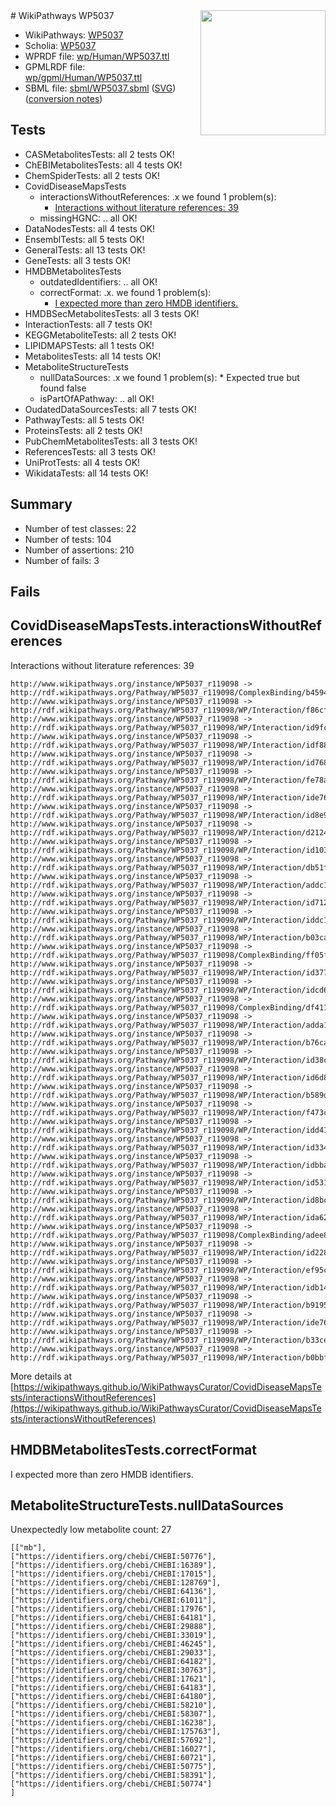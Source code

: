 <img style="float: right; width: 200px" src="../logo.png" />
# WikiPathways WP5037

* WikiPathways: [WP5037](https://identifiers.org/wikipathways:WP5037)
* Scholia: [WP5037](https://scholia.toolforge.org/wikipathways/WP5037)
* WPRDF file: [wp/Human/WP5037.ttl](../wp/Human/WP5037.ttl)
* GPMLRDF file: [wp/gpml/Human/WP5037.ttl](../wp/gpml/Human/WP5037.ttl)
* SBML file: [sbml/WP5037.sbml](../sbml/WP5037.sbml) ([SVG](../sbml/WP5037.svg)) ([conversion notes](../sbml/WP5037.txt))

## Tests
* CASMetabolitesTests: all 2 tests OK!
* ChEBIMetabolitesTests: all 4 tests OK!
* ChemSpiderTests: all 2 tests OK!
* CovidDiseaseMapsTests
    * interactionsWithoutReferences: .x we found 1 problem(s):
        * [Interactions without literature references: 39](#9701cd28)
    * missingHGNC: .. all OK!
* DataNodesTests: all 4 tests OK!
* EnsemblTests: all 5 tests OK!
* GeneralTests: all 13 tests OK!
* GeneTests: all 3 tests OK!
* HMDBMetabolitesTests
    * outdatedIdentifiers: .. all OK!
    * correctFormat: .x. we found 1 problem(s):
        * [I expected more than zero HMDB identifiers.](#ad154c1e)
* HMDBSecMetabolitesTests: all 3 tests OK!
* InteractionTests: all 7 tests OK!
* KEGGMetaboliteTests: all 2 tests OK!
* LIPIDMAPSTests: all 1 tests OK!
* MetabolitesTests: all 14 tests OK!
* MetaboliteStructureTests
    * nullDataSources: .x we found 1 problem(s):
            * Expected true but found false
    * isPartOfAPathway: .. all OK!
* OudatedDataSourcesTests: all 7 tests OK!
* PathwayTests: all 5 tests OK!
* ProteinsTests: all 2 tests OK!
* PubChemMetabolitesTests: all 3 tests OK!
* ReferencesTests: all 3 tests OK!
* UniProtTests: all 4 tests OK!
* WikidataTests: all 14 tests OK!


## Summary

* Number of test classes: 22
* Number of tests: 104
* Number of assertions: 210
* Number of fails: 3

## Fails

<a name="9701cd28" />

## CovidDiseaseMapsTests.interactionsWithoutReferences

Interactions without literature references: 39
```
http://www.wikipathways.org/instance/WP5037_r119098 -> http://rdf.wikipathways.org/Pathway/WP5037_r119098/ComplexBinding/b4594
http://www.wikipathways.org/instance/WP5037_r119098 -> http://rdf.wikipathways.org/Pathway/WP5037_r119098/WP/Interaction/f86cf
http://www.wikipathways.org/instance/WP5037_r119098 -> http://rdf.wikipathways.org/Pathway/WP5037_r119098/WP/Interaction/id9fc8c21d
http://www.wikipathways.org/instance/WP5037_r119098 -> http://rdf.wikipathways.org/Pathway/WP5037_r119098/WP/Interaction/idf8860dfe
http://www.wikipathways.org/instance/WP5037_r119098 -> http://rdf.wikipathways.org/Pathway/WP5037_r119098/WP/Interaction/id768cdc78
http://www.wikipathways.org/instance/WP5037_r119098 -> http://rdf.wikipathways.org/Pathway/WP5037_r119098/WP/Interaction/fe78a
http://www.wikipathways.org/instance/WP5037_r119098 -> http://rdf.wikipathways.org/Pathway/WP5037_r119098/WP/Interaction/ide76bb914_2
http://www.wikipathways.org/instance/WP5037_r119098 -> http://rdf.wikipathways.org/Pathway/WP5037_r119098/WP/Interaction/id8e9a4175
http://www.wikipathways.org/instance/WP5037_r119098 -> http://rdf.wikipathways.org/Pathway/WP5037_r119098/WP/Interaction/d2124
http://www.wikipathways.org/instance/WP5037_r119098 -> http://rdf.wikipathways.org/Pathway/WP5037_r119098/WP/Interaction/id103fc351
http://www.wikipathways.org/instance/WP5037_r119098 -> http://rdf.wikipathways.org/Pathway/WP5037_r119098/WP/Interaction/db51f
http://www.wikipathways.org/instance/WP5037_r119098 -> http://rdf.wikipathways.org/Pathway/WP5037_r119098/WP/Interaction/addc1
http://www.wikipathways.org/instance/WP5037_r119098 -> http://rdf.wikipathways.org/Pathway/WP5037_r119098/WP/Interaction/id712285a9
http://www.wikipathways.org/instance/WP5037_r119098 -> http://rdf.wikipathways.org/Pathway/WP5037_r119098/WP/Interaction/iddc1ae2be
http://www.wikipathways.org/instance/WP5037_r119098 -> http://rdf.wikipathways.org/Pathway/WP5037_r119098/WP/Interaction/b03ca
http://www.wikipathways.org/instance/WP5037_r119098 -> http://rdf.wikipathways.org/Pathway/WP5037_r119098/ComplexBinding/ff05f
http://www.wikipathways.org/instance/WP5037_r119098 -> http://rdf.wikipathways.org/Pathway/WP5037_r119098/WP/Interaction/id3774f519
http://www.wikipathways.org/instance/WP5037_r119098 -> http://rdf.wikipathways.org/Pathway/WP5037_r119098/WP/Interaction/idcd6d33
http://www.wikipathways.org/instance/WP5037_r119098 -> http://rdf.wikipathways.org/Pathway/WP5037_r119098/ComplexBinding/df411
http://www.wikipathways.org/instance/WP5037_r119098 -> http://rdf.wikipathways.org/Pathway/WP5037_r119098/WP/Interaction/adda1
http://www.wikipathways.org/instance/WP5037_r119098 -> http://rdf.wikipathways.org/Pathway/WP5037_r119098/WP/Interaction/b76ca
http://www.wikipathways.org/instance/WP5037_r119098 -> http://rdf.wikipathways.org/Pathway/WP5037_r119098/WP/Interaction/id38c38332
http://www.wikipathways.org/instance/WP5037_r119098 -> http://rdf.wikipathways.org/Pathway/WP5037_r119098/WP/Interaction/id6d862aa1
http://www.wikipathways.org/instance/WP5037_r119098 -> http://rdf.wikipathways.org/Pathway/WP5037_r119098/WP/Interaction/b589d
http://www.wikipathways.org/instance/WP5037_r119098 -> http://rdf.wikipathways.org/Pathway/WP5037_r119098/WP/Interaction/f473c
http://www.wikipathways.org/instance/WP5037_r119098 -> http://rdf.wikipathways.org/Pathway/WP5037_r119098/WP/Interaction/idd41328ef
http://www.wikipathways.org/instance/WP5037_r119098 -> http://rdf.wikipathways.org/Pathway/WP5037_r119098/WP/Interaction/id3343dfba
http://www.wikipathways.org/instance/WP5037_r119098 -> http://rdf.wikipathways.org/Pathway/WP5037_r119098/WP/Interaction/idbbaf64e
http://www.wikipathways.org/instance/WP5037_r119098 -> http://rdf.wikipathways.org/Pathway/WP5037_r119098/WP/Interaction/id531d4253
http://www.wikipathways.org/instance/WP5037_r119098 -> http://rdf.wikipathways.org/Pathway/WP5037_r119098/WP/Interaction/id8bc5fdee
http://www.wikipathways.org/instance/WP5037_r119098 -> http://rdf.wikipathways.org/Pathway/WP5037_r119098/WP/Interaction/ida62d94e4
http://www.wikipathways.org/instance/WP5037_r119098 -> http://rdf.wikipathways.org/Pathway/WP5037_r119098/ComplexBinding/adee8
http://www.wikipathways.org/instance/WP5037_r119098 -> http://rdf.wikipathways.org/Pathway/WP5037_r119098/WP/Interaction/id2284bc05
http://www.wikipathways.org/instance/WP5037_r119098 -> http://rdf.wikipathways.org/Pathway/WP5037_r119098/WP/Interaction/ef95c
http://www.wikipathways.org/instance/WP5037_r119098 -> http://rdf.wikipathways.org/Pathway/WP5037_r119098/WP/Interaction/idb14b0578
http://www.wikipathways.org/instance/WP5037_r119098 -> http://rdf.wikipathways.org/Pathway/WP5037_r119098/WP/Interaction/b9195
http://www.wikipathways.org/instance/WP5037_r119098 -> http://rdf.wikipathways.org/Pathway/WP5037_r119098/WP/Interaction/ide76bb914_1
http://www.wikipathways.org/instance/WP5037_r119098 -> http://rdf.wikipathways.org/Pathway/WP5037_r119098/WP/Interaction/b33ce
http://www.wikipathways.org/instance/WP5037_r119098 -> http://rdf.wikipathways.org/Pathway/WP5037_r119098/WP/Interaction/b0bbf
```

More details at [https://wikipathways.github.io/WikiPathwaysCurator/CovidDiseaseMapsTests/interactionsWithoutReferences](https://wikipathways.github.io/WikiPathwaysCurator/CovidDiseaseMapsTests/interactionsWithoutReferences)

<a name="ad154c1e" />

## HMDBMetabolitesTests.correctFormat

I expected more than zero HMDB identifiers.
<a name="919041af" />

## MetaboliteStructureTests.nullDataSources

Unexpectedly low metabolite count: 27
```
[["mb"],
["https://identifiers.org/chebi/CHEBI:50776"],
["https://identifiers.org/chebi/CHEBI:16389"],
["https://identifiers.org/chebi/CHEBI:17015"],
["https://identifiers.org/chebi/CHEBI:128769"],
["https://identifiers.org/chebi/CHEBI:64136"],
["https://identifiers.org/chebi/CHEBI:61011"],
["https://identifiers.org/chebi/CHEBI:17976"],
["https://identifiers.org/chebi/CHEBI:64181"],
["https://identifiers.org/chebi/CHEBI:29888"],
["https://identifiers.org/chebi/CHEBI:33019"],
["https://identifiers.org/chebi/CHEBI:46245"],
["https://identifiers.org/chebi/CHEBI:29033"],
["https://identifiers.org/chebi/CHEBI:64182"],
["https://identifiers.org/chebi/CHEBI:30763"],
["https://identifiers.org/chebi/CHEBI:17621"],
["https://identifiers.org/chebi/CHEBI:64183"],
["https://identifiers.org/chebi/CHEBI:64180"],
["https://identifiers.org/chebi/CHEBI:58210"],
["https://identifiers.org/chebi/CHEBI:58307"],
["https://identifiers.org/chebi/CHEBI:16238"],
["https://identifiers.org/chebi/CHEBI:175763"],
["https://identifiers.org/chebi/CHEBI:57692"],
["https://identifiers.org/chebi/CHEBI:16027"],
["https://identifiers.org/chebi/CHEBI:60721"],
["https://identifiers.org/chebi/CHEBI:50775"],
["https://identifiers.org/chebi/CHEBI:58391"],
["https://identifiers.org/chebi/CHEBI:50774"]
]
```

